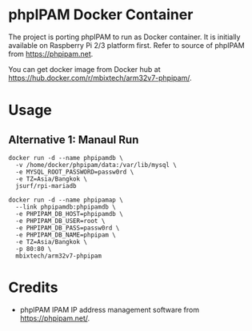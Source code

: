 # phpIPAM Docker Container
The project is porting phpIPAM to run as Docker container. It is initially available on Raspberry Pi 2/3 platform first. Refer to source of phpIPAM from https://phpipam.net.

You can get docker image from Docker hub at https://hub.docker.com/r/mbixtech/arm32v7-phpipam/.

# Usage
## Alternative 1: Manaul Run

```
docker run -d --name phpipamdb \
  -v /home/docker/phpipam/data:/var/lib/mysql \
  -e MYSQL_ROOT_PASSWORD=passw0rd \
  -e TZ=Asia/Bangkok \
  jsurf/rpi-mariadb

```
  
```
docker run -d --name phpipamap \
  --link phpipamdb:phpipamdb \
  -e PHPIPAM_DB_HOST=phpipamdb \
  -e PHPIPAM_DB_USER=root \
  -e PHPIPAM_DB_PASS=passw0rd \
  -e PHPIPAM_DB_NAME=phpipam \
  -e TZ=Asia/Bangkok \
  -p 80:80 \
  mbixtech/arm32v7-phpipam
```

# Credits
* phpIPAM IPAM IP address management software from https://phpipam.net/.
